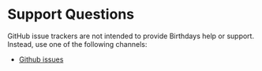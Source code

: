 # Support Questions

GitHub issue trackers are not intended to provide Birthdays help or support. Instead, use one of the following channels:

- [Github issues](https://github.com/Thavarshan/birthdays/issues)
